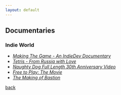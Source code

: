 ```yaml
---
layout: default
---
```


## Documentaries

### Indie World

* _[Making The Game - An IndieDev Documentary](https://www.youtube.com/watch?v=SZ4TU5sgDxc&feature=youtu.be)_
* _[Tetris - From Russia with Love](https://www.youtube.com/watch?v=NhwNTo_Yr3k)_
* _[Naughty Dog Full Length 30th Anniversary Video](https://www.youtube.com/watch?v=cdr7THH0zo8)_
* _[Free to Play: The Movie](https://www.youtube.com/watch?v=UjZYMI1zB9s)_
* _[The Making of Bastion](https://www.youtube.com/watch?v=uo7TcJ2E0-I&feature=youtu.be)_

[back](../)
